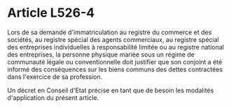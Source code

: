 # Article L526-4

Lors de sa demande d'immatriculation au registre du commerce et des sociétés, au registre spécial des agents commerciaux, au registre spécial des entreprises individuelles à responsabilité limitée ou au registre national des entreprises, la personne physique mariée sous un régime de communauté légale ou conventionnelle doit justifier que son conjoint a été informé des conséquences sur les biens communs des dettes contractées dans l'exercice de sa profession.

Un décret en Conseil d'Etat précise en tant que de besoin les modalités d'application du présent article.
